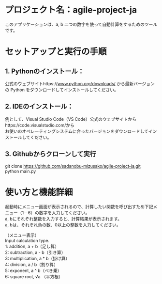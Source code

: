 # プロジェクト名：agile-project-ja
このアプリケーションは、a, b 二つの数字を使って自動計算をするためのツールです。

# セットアップと実行の手順

## 1. Pythonのインストール：
公式のウェブサイトhttps://www.python.org/downloads/ から最新バージョンの Python をダウンロードしてインストールしてください。

## 2. IDEのインストール：
例として、Visual Studio Code（VS Code）公式のウェブサイトからhttps://code.visualstudio.com/から  
お使いのオペレーティングシステムに合ったバージョンをダウンロードしてインストールしてください。  

## 3. Githubからクローンして実行
git clone https://github.com/sadanobu-mizusako/agile-project-ja.git  
python main.py  

# 使い方と機能詳細
起動時にメニュー画面が表示されるので、計算したい関数を呼び出すため下記メニュー（1－6）の数字を入力してください。  
a, bにそれぞれ整数を入力すると、計算結果が表示されます。  
a, bは、それぞれ負の数、0以上の整数を入力してください。  

（メニュー表示）  
Input calculation type.   
1: addition, a + b（足し算）  
2: subtraction, a - b（引き算）  
3: multiplication, a * b（掛け算）  
4: division, a / b（割り算）  
5: exponent, a ^ b（べき乗）  
6: square root, √a （平方根）  


